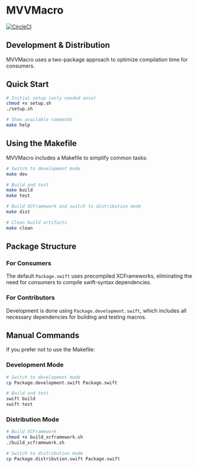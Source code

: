 # MVVMacro
[![CircleCI](https://dl.circleci.com/status-badge/img/gh/altiplane-software/MVVMacro/tree/main.svg?style=svg)](https://dl.circleci.com/status-badge/redirect/gh/altiplane-software/MVVMacro/tree/main)

## Development & Distribution

MVVMacro uses a two-package approach to optimize compilation time for consumers.

## Quick Start

```bash
# Initial setup (only needed once)
chmod +x setup.sh
./setup.sh

# Show available commands
make help
```

## Using the Makefile

MVVMacro includes a Makefile to simplify common tasks:

```bash
# Switch to development mode
make dev

# Build and test
make build
make test

# Build XCFramework and switch to distribution mode
make dist

# Clean build artifacts
make clean
```

## Package Structure

### For Consumers

The default `Package.swift` uses precompiled XCFrameworks, eliminating the need for consumers to compile swift-syntax dependencies.

### For Contributors

Development is done using `Package.development.swift`, which includes all necessary dependencies for building and testing macros.

## Manual Commands

If you prefer not to use the Makefile:

### Development Mode

```bash
# Switch to development mode
cp Package.development.swift Package.swift

# Build and test
swift build
swift test
```

### Distribution Mode

```bash
# Build XCFramework
chmod +x build_xcframework.sh
./build_xcframework.sh

# Switch to distribution mode
cp Package.distribution.swift Package.swift
```